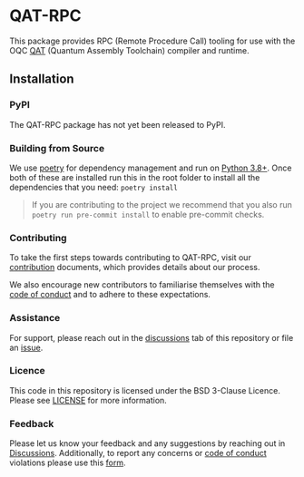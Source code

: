 # QAT-RPC

This package provides RPC (Remote Procedure Call) tooling for use with the OQC 
[QAT](https://oqc-community.github.io/qat/main/index.html) (Quantum Assembly Toolchain) compiler and runtime.

## Installation

### PyPI

The QAT-RPC package has not yet been released to PyPI.

### Building from Source

We use [poetry](https://python-poetry.org/) for dependency management and run on
[Python 3.8+](https://www.python.org/downloads/).
Once both of these are installed run this in the root folder to install all the dependencies that you need: `poetry install`

> If you are contributing to the project we recommend that you also run
> `poetry run pre-commit install`
> to enable pre-commit checks.

### Contributing

To take the first steps towards contributing to QAT-RPC, visit our
[contribution](https://github.com/oqc-community/qat-rpc/blob/main/CONTRIBUTING.rst) documents, which provides details about our
process.

We also encourage new contributors to familiarise themselves with the
[code of conduct](https://github.com/oqc-community/qat-rpc/blob/main/CODE_OF_CONDUCT.rst) and to adhere to these
expectations.

### Assistance

For support, please reach out in the [discussions](https://github.com/oqc-community/qat-rpc/discussions) tab of this repository or file an [issue](https://github.com/oqc-community/qat-rpc/issues).

### Licence

This code in this repository is licensed under the BSD 3-Clause Licence.
Please see [LICENSE](https://github.com/oqc-community/qat-rpc/blob/main/LICENSE) for more information.

### Feedback

Please let us know your feedback and any suggestions by reaching out in [Discussions](https://github.com/oqc-community/qat-rpc/discussions>).
Additionally, to report any concerns or
[code of conduct](https://github.com/oqc-community/qat-rpc/blob/main/CODE_OF_CONDUCT.rst) violations please use this
[form](https://docs.google.com/forms/d/e/1FAIpQLSeyEX_txP3JDF3RQrI3R7ilPHV9JcZIyHPwLLlF6Pz7iGnocw/viewform?usp=sf_link).
